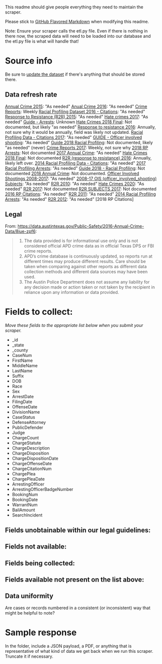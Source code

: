 This readme should give people everything they need to maintain the scraper.

Please stick to [GitHub Flavored Markdown](https://guides.github.com/features/mastering-markdown/) when modifying this readme.  

Note: Ensure your scraper calls the etl.py file. Even if there is nothing in there now, the scraped data will need to be loaded into our database and the etl.py file is what will handle that!

# Source info
Be sure to [update the dataset](https://www.dolthub.com/repositories/pdap/datasets) if there's anything that should be stored there.

## Data refresh rate
[Annual Crime 2015](https://data.austintexas.gov/Public-Safety/Annual-Crime-Dataset-2015/spbg-9v94): "As needed"
[Anual Crime 2016](https://data.austintexas.gov/Public-Safety/2016-Annual-Crime-Data/8iue-zpf6): "As needed"
[Crime Reports](https://data.austintexas.gov/Public-Safety/Crime-Reports/fdj4-gpfu): Weekly
[Racial Profiling Dataset 2016 - Citations](https://data.austintexas.gov/Public-Safety/Racial-Profiling-Dataset-2015-Citations/sc6h-qr9f): "As needed"
[Response to Resistance (R2R) 2015](https://data.austintexas.gov/Public-Safety/R2R-2015/iydp-s2cf): "As needed"
[Hate crimes 2017](https://data.austintexas.gov/dataset/Hate-Crimes-2017/79qh-wdpx): "As needed"
[Guide - Arrests](https://data.austintexas.gov/Public-Safety/GUIDE-Arrests/cpxf-2jga): Unknown
[Hate Crimes 2018 Final](https://data.austintexas.gov/Public-Safety/Hate-Crimes-2018-Final/idj2-d9th): Not documented, but likely "as needed"
[Response to resistance 2016](https://data.austintexas.gov/Public-Safety/R2R-2016/h8jq-pcz3): Annually, not sure why it would be annually, field was likely not updated.
[Racial Profiling Data - Citations 2017](https://data.austintexas.gov/dataset/2017-Racial-Profiling-Dataset-Citations/7guv-wkre): "As needed"
[GUIDE - Officer involved shooting](https://data.austintexas.gov/Public-Safety/GUIDE-2017-Officer-Involved-Shooting/eqwy-k8kh): "As needed"
[Guide 2018 Racial Profiling](https://data.austintexas.gov/Public-Safety/GUIDE-2018-Racial-Profiling/mipf-8at9): Not documented, likely "as needed" (never)
[Crime Reports 2017](https://data.austintexas.gov/Public-Safety/Crime-Reports-2017/4bxg-n3iv): Weekly, not sure why
[2018 RP Arrests](https://data.austintexas.gov/Public-Safety/2018-RP-Arrests/xfke-9bsj): Not documented
[2017 Annual Crime](https://data.austintexas.gov/Public-Safety/2017-Annual-Crime/3t4q-mqs5): "As needed"
[Hate Crimes 2018 Final](https://data.austintexas.gov/Public-Safety/Hate-Crimes-2018-Final/idj2-d9th): Not documented
[R2R (response to resistance) 2016](https://data.austintexas.gov/Public-Safety/R2R-2016/h8jq-pcz3): Annually, likely left over.
[2014 Racial Profiling Data - Citations](https://data.austintexas.gov/Public-Safety/2014-Racial-Profiling-Dataset-Citations/mw6q-k5gy): "As needed"
[2017 Racial Profiling Arrests](https://data.austintexas.gov/Public-Safety/2017-Racial-Profiling-Arrests/x4p3-hj3y): "As needed"
[Guide 2018 - Racial Profiling](https://data.austintexas.gov/Public-Safety/GUIDE-2018-Racial-Profiling/mipf-8at9): Not documented
[2018 Annual Crime](https://data.austintexas.gov/Public-Safety/2018-Annual-Crime/pgvh-cpyq): Not documented.
[Officer Involved Shootings 2008-2017](https://data.austintexas.gov/Public-Safety/Officer-Involved-Shootings-2008-17-Incidents/uzqv-9uza): "As needed"
[2008-17 OIS (officer_involved_shooting) Subjects](https://data.austintexas.gov/Public-Safety/2008-17-OIS-Subjects/u2k2-n8ez): "As needed"
[R2R 2010](https://data.austintexas.gov/Public-Safety/R2R-2010/q5ym-htjz): "As needed"
[Hate Crimes 2020](https://data.austintexas.gov/Public-Safety/Hate-Crimes-2020/mi2a-twn5): "As needed"
[R2R 2017](https://data.austintexas.gov/Public-Safety/2017-R2R-Dataset/5evd-3tba): Not documented
[R2R SUBJECTS 2017](https://data.austintexas.gov/dataset/2017-R2R-Subjects/5w6q-adh8): Not documented
[2016 RP Citations](https://data.austintexas.gov/Public-Safety/2016-RP-Citations/urfd-wng9): "As needed"
[R2R 2011](https://data.austintexas.gov/Public-Safety/R2R-2011/jipa-v8m5): "As needed"
[2014 Racial Profiling Arrests](https://data.austintexas.gov/Public-Safety/2014-Racial-Profiling-Arrests/fk9e-2udt): "As needed"
[R2R 2012](https://data.austintexas.gov/Public-Safety/R2R-2012/bx9w-y5sd): "As needed"
[2018 RP Citations]

## Legal

From: https://data.austintexas.gov/Public-Safety/2016-Annual-Crime-Data/8iue-zpf6:

> 1. The data provided is for informational use only and is not considered official APD crime data as in official Texas DPS or FBI crime reports.
> 2. APD’s crime database is continuously updated, so reports run at different times may produce different results. Care should be taken when comparing against other reports as different data collection methods and different data sources may have been used.
> 3. The Austin Police Department does not assume any liability for any decision made or action taken or not taken by the recipient in reliance upon any information or data provided.

# Fields to collect:
_Move these fields to the appropriate list below when you submit your scraper._

* _id
* _state
* _county
* CaseNum
* FirstName
* MiddleName
* LastName
* Suffix
* DOB
* Race
* Sex
* ArrestDate
* FilingDate
* OffenseDate
* DivisionName
* CaseStatus
* DefenseAttorney
* PublicDefender
* Judge
* ChargeCount
* ChargeStatute
* ChargeDescription
* ChargeDisposition
* ChargeDispositionDate
* ChargeOffenseDate
* ChargeCitationNum
* ChargePlea
* ChargePleaDate
* ArrestingOfficer
* ArrestingOfficerBadgeNumber
* BookingNum
* BookingDate
* WarrantNum
* BailAmount
* SearchIncident

## Fields unobtainable within our legal guidelines:

## Fields not available:

## Fields being collected:

## Fields available not present on the list above:

## Data uniformity
Are cases or records numbered in a consistent (or inconsistent) way that might be helpful to note?

# Sample response
In the folder, include a JSON payload, a PDF, or anything that is representative of what kind of data we get back when we run this scraper. Truncate it if necessary.
